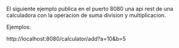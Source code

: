 El siguiente ejemplo publica en el puerto 8080 una api rest de una 
calculadora con la operacion de suma division y multiplicacion. 

Ejemplos:

http://localhost:8080/calculator/add?a=10&b=5
